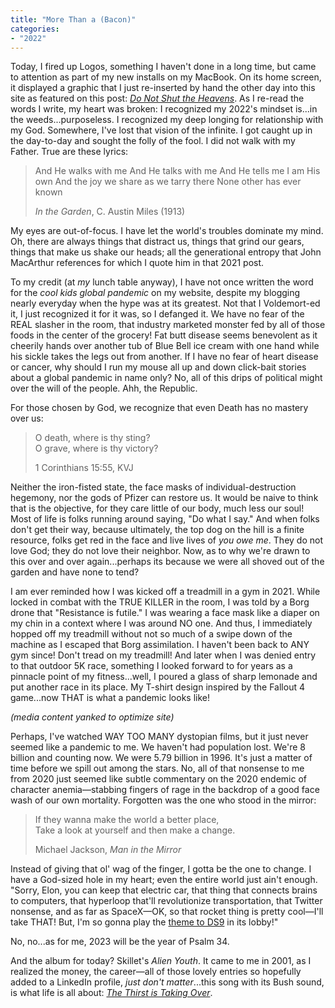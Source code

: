 ```yaml
---
title: "More Than a (Bacon)"
categories:
- "2022"
---
```


Today, I fired up Logos, something I haven't done in a long time, but came to attention as part of my new installs on my MacBook.  On its home screen, it displayed a graphic that I just re-inserted by hand the other day into this site as featured on this post: *[Do Not Shut the Heavens](/diary/2021-12-10-do-not-shut-the-heavens/)*.  As I re-read the words I write, my heart was broken:  I recognized my 2022's mindset is...in the weeds...purposeless.  I recognized my deep longing for relationship with my God.  Somewhere, I've lost that vision of the infinite. I got caught up in the day-to-day and sought the folly of the fool.  I did not walk with my Father.  True are these lyrics:

> And He walks with me 
> And He talks with me 
> And He tells me I am His own 
> And the joy we share as we tarry there 
> None other has ever known 
>
> *In the Garden*, C. Austin Miles (1913)

My eyes are out-of-focus.  I have let the world's troubles dominate my mind.  Oh, there are always things that distract us, things that grind our gears, things that make us shake our heads;  all the generational entropy that John MacArthur references for which I quote him in that 2021 post.

To my credit (at *my* lunch table anyway), I have not once written the word for the *cool kids global pandemic* on my website, despite my blogging nearly everyday when the hype was at its greatest. Not that I Voldemort-ed it, I just recognized it for it was, so I defanged it. We have no fear of the REAL slasher in the room, that industry marketed monster fed by all of those foods in the center of the grocery!  Fat butt disease seems benevolent as it cheerily hands over another tub of Blue Bell ice cream with one hand while his sickle takes the legs out from another. If I have no fear of heart disease or cancer, why should I run my mouse all up and down click-bait stories about a global pandemic in name only?  No, all of this drips of political might over the will of the people.  Ahh, the Republic. 

For those chosen by God, we recognize that even Death has no mastery over us:

> O death, where is thy sting?   
> O grave, where is thy victory?  
> 
> 1 Corinthians 15:55, KVJ

Neither the iron-fisted state, the face masks of individual-destruction hegemony, nor the gods of Pfizer can restore us.  It would be naive to think that is the objective, for they care little of our body, much less our soul!  Most of life is folks running around saying, "Do what I say."  And when folks don't get their way, because ultimately, the top dog on the hill is a finite resource, folks get red in the face and live lives of *you owe me*.  They do not love God; they do not love their neighbor.  Now, as to why we're drawn to this over and over again...perhaps its because we were all shoved out of the garden and have none to tend?  

I am ever reminded how I was kicked off a treadmill in a gym in 2021.  While locked in combat with the TRUE KILLER in the room, I was told by a Borg drone that "Resistance is futile." I was wearing a face mask like a diaper on my chin in a context where I was around NO one. And thus, I immediately hopped off my treadmill without not so much of a swipe down of the machine as I escaped that Borg assimilation. I haven't been back to ANY gym since!  Don't tread on my treadmill! And later when I was denied entry to that outdoor 5K race, something I looked forward to for years as a pinnacle point of my fitness...well, I poured a glass of sharp lemonade and put another race in its place.  My T-shirt design inspired by the Fallout 4 game...now THAT is what a pandemic looks like!

*(media content yanked to optimize site)*

Perhaps, I've watched WAY TOO MANY dystopian films, but it just never seemed like a pandemic to me. We haven't had population lost. We're 8 billion and counting now. We were 5.79 billion in 1996. It's just a matter of time before we spill out among the stars.  No, all of that nonsense to me from 2020 just seemed like subtle commentary on the 2020 endemic of character anemia—stabbing fingers of rage in the backdrop of a good face wash of our own mortality. Forgotten was the one who stood in the mirror:

> If they wanna make the world a better place,  
> Take a look at yourself and then make a change.  
> 
> Michael Jackson, *Man in the Mirror*

Instead of giving that ol' wag of the finger, I gotta be the one to change.  I have a God-sized hole in my heart; even the entire world just ain't enough.  "Sorry, Elon, you can keep that electric car, that thing that connects brains to computers, that hyperloop that'll revolutionize transportation, that Twitter nonsense, and as far as SpaceX—OK, so that rocket thing is pretty cool—I'll take THAT!  But, I'm so gonna play the [theme to DS9](https://www.youtube.com/watch?v=xOs_ttCBj3Q) in its lobby!"

No, no...as for me, 2023 will be the year of Psalm 34.

And the album for today?  Skillet's *Alien Youth*. It came to me in 2001, as I realized the money, the career—all of those lovely entries so hopefully added to a LinkedIn profile, *just don't matter*...this song with its Bush sound, is what life is all about:  *[The Thirst is Taking Over](https://open.spotify.com/track/72ZhwcAAChStNP5hlKq2wS?si=10fe87d4de0d4ac8)*.